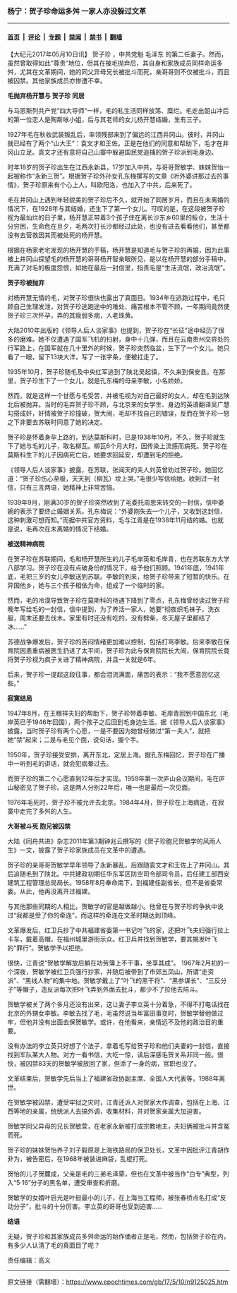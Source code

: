 ### 杨宁：贺子珍命运多舛 一家人亦没躲过文革

---

#### [首页](../../../..?n9125025) &nbsp;|&nbsp; [评论](../../../../../epoch-comment?n9125025) &nbsp;|&nbsp; [专题](../../../../../epoch-special?n9125025) &nbsp;|&nbsp; [禁闻](../../../../../epoch-news?n9125025) &nbsp;|&nbsp; [禁书](../../../../../books?n9125025) &nbsp;|&nbsp; [翻墙](https://github.com/gfw-breaker/nogfw/blob/master/README.md?n9125025)


<div class="post_content" id="artbody" itemprop="articleBody">
 <!-- article content begin -->
 <p>
  【大纪元2017年05月10日讯】
  <ok href="https://www.epochtimes.com/gb/tag/%E8%B4%BA%E5%AD%90%E7%8F%8D.html">
   贺子珍
  </ok>
  ，中共党魁
  <ok href="https://www.epochtimes.com/gb/tag/%E6%AF%9B%E6%B3%BD%E4%B8%9C.html">
   毛泽东
  </ok>
  的第二任妻子。然而，虽然曾取得如此“尊贵”地位，但其在被毛抛弃后，其自身和家族成员同样命运多舛，尤其在文革期间，她的同父异母兄长被批斗而死，亲哥哥则不仅被批斗，而且被囚禁。其他家族成员亦惨遭不幸。
 </p>
 <p>
  <strong>
   毛抛弃杨开慧与
   <ok href="https://www.epochtimes.com/gb/tag/%E8%B4%BA%E5%AD%90%E7%8F%8D.html">
    贺子珍
   </ok>
   同居
  </strong>
 </p>
 <p>
  与马恩斯列共产党“四大导师”一样，毛的私生活同样放荡、糜烂。毛走出韶山冲后的第一位恋人是陶斯咏小姐，后与其老师的女儿杨开慧结婚，生有三子。
 </p>
 <p>
  1927年毛在秋收武装叛乱后，率领残部来到了偏远的江西井冈山。彼时，井冈山就已经有了两个“山大王”：袁文才和王佐。正是在他们的同意和帮助下，毛才在井冈山立足。袁文才还有意将自己山寨中躲避国民党追捕的贺子珍派到毛身边。
 </p>
 <p>
  时年18岁的贺子珍出生在江西永新县，17岁加入中共，与哥哥贺敏学、妹妹贺怡一起被称作“永新三贺”。根据贺子珍外孙女孔东梅撰写的文章《听外婆讲那过去的事情》，贺子珍原来有个心上人，叫欧阳洛，也加入了中共，后来死了。
 </p>
 <p>
  毛在井冈山上遇到年轻貌美的贺子珍后不久，就开始了同居岁月，而且在未离婚的情况下，在1928年与其结婚，还生下了第一个女儿。可叹的是，在这段被贺子珍视为最灿烂的日子里，杨开慧正带着3个孩子住在离长沙东乡60里的板仓，生活十分穷困，生命危在旦夕，毛两次打长沙都经过此处，也没有进去看看他们，甚至都没有去营救因其而被处死的杨开慧。
 </p>
 <p>
  根据在杨家老宅发现的杨开慧的手稿，杨开慧是知道毛与贺子珍的再婚，因为此事被上井冈山探望毛的杨开慧的哥哥杨开智亲眼所见，是以在杨开慧的部分手稿中，充满了对毛的极度怨恨，如她在最后一封信里，指责毛是“生活流氓，政治流氓”。
 </p>
 <p>
  <strong>
   贺子珍被抛弃
   <br/>
  </strong>
 </p>
 <p>
  对杨开慧无情的毛，对贺子珍很快也露出了真面目。1934年在逃跑过程中，毛只顾自己生理发泄，对贺子珍逃跑途中的难处、痛苦根本不管不顾，一年期间竟然使贺子珍三次怀孕，弄的其瘦弱多病，人老珠黄。
 </p>
 <p>
  大陆2010年出版的《领导人后人谈家事》也提到，贺子珍在“长征”途中经历了很多的磨难。她不仅遭遇了国军飞机的扫射，身中十几弹，而且在云南贵州交界处的行军路上，在国军就在几十里外的时候，贺子珍突然临盆，生下了一个女儿。她只看了一眼，留下13块大洋，写了一张字条，便被扛走了。
 </p>
 <p>
  1935年10月，贺子珍随毛及中央红军逃到了陕北吴起镇，不久来到保安县。在那里，贺子珍生下了一个女儿，就是孔东梅的母亲李敏，小名娇娇。
 </p>
 <p>
  然而，就是这样一个甘愿与毛受苦，并被毛视为对自己最好的女人，却在毛到达陕北后被抛弃。当时的毛弃贺子珍不顾，与北京来的女学生、身边的英语翻译吴广慧勾搭成奸，奸情被贺子珍撞破，贺大闹，毛却不找自己的错误，反而在贺子珍一怒之下非要去苏联时同意了她的决定。
 </p>
 <p>
  贺子珍是怀着身孕上路的，到达莫斯科时，已是1938年10月。不久，贺子珍就生下了她与毛的儿子，取名柳瓦。柳瓦6个月大时，因传染上流感而病死。贺子珍在莫斯科生下的儿子因病死亡后，她要求回延安，却遭到毛的拒绝。
 </p>
 <p>
  《领导人后人谈家事》披露，在苏联，张闻天的夫人刘英曾劝过贺子珍。她回忆道：“贺子珍伤心至极，天天到（柳瓦）坟上哭。”毛很少写信给她。收到过一封信，只有三言两语，她精神上非常苦恼。
 </p>
 <p>
  1939年9月，刚满30岁的贺子珍突然收到了毛委托周恩来转交的一封信，信中委婉的表示了要终止婚姻关系。孔东梅说：“外婆刚失去一个儿子，又收到这封信，这种刺激可想而知。”而据中共官方资料，毛与江青是在1938年11月结的婚。也就是说，毛再次在未离婚的情况下结婚。
 </p>
 <p>
  <strong>
   被送精神病院
   <br/>
  </strong>
 </p>
 <p>
  在贺子珍在苏联期间，毛和杨开慧所生的儿子毛岸英和毛岸青，也在苏联东方大学八部学习。贺子珍在没有点破身份的情况下，给予他们照顾。1941年底，1941年底，毛把三岁的女儿李敏送到苏联。李敏的到来，给贺子珍带来了短暂的快乐。在异国他乡，她与三个孩子相依为命，组成了一个临时的家。
 </p>
 <p>
  然而，毛的冷漠导致贺子珍在莫斯科的待遇下降到了零点，孔东梅曾经读过贺子珍晚年写给毛的一封信，信中提到，为了养活一家人，她要“彻夜织毛袜子，洗衣服，周末还要去伐木。家里有时还没有吃的，没有劈柴，冬天屋子里都结了冰……”
 </p>
 <p>
  苏德战争爆发后，贺子珍的苦闷情绪更加难以控制，包括打骂李敏。后来李敏在保育院因患重病被医生扔进了太平间，贺子珍为此与保育院院长大闹，保育院院长竟将贺子珍视为疯子关进了精神病院，并且一关就是6年。
 </p>
 <p>
  后来，贺子珍一提起这段往事，都会泪流满面，痛苦的表示：“我不愿意回忆这些。”
 </p>
 <p>
  <strong>
   寂寞结局
   <br/>
  </strong>
 </p>
 <p>
  1947年8月，在王稼祥夫妇的帮助下，贺子珍带着李敏、毛岸青回到中国东北（毛岸英已于1946年回国），两个孩子之后回到毛身边生活。据《领导人后人谈家事》披露，当时贺子珍有两个心愿，一是不要因为她曾经做过“第一夫人”，就把她“禁”起来；二是与毛见个面，说句话，握个手。
 </p>
 <p>
  1950年，贺子珍接受安排，离开东北，定居上海。据孔东梅回忆，贺子珍在广播中一听到毛的讲话，就会犯病晕过去。
 </p>
 <p>
  而贺子珍的第二个心愿直到12年后才实现。1959年第一次庐山会议期间，毛在庐山秘密见了贺子珍。这是两人分别22年后，唯一也是最后一次见面。
 </p>
 <p>
  1976年毛死时，贺子珍不被允许去北京。1984年4月，贺子珍在上海病逝，在寂寞中走完了多舛的人生。
 </p>
 <p>
  <strong>
   大哥被斗死
  </strong>
  <strong>
  </strong>
  <strong>
   胞兄被囚禁
   <br/>
  </strong>
 </p>
 <p>
  大陆《同舟共进》杂志2011年第3期钟兆云撰写的《贺子珍胞兄贺敏学的风雨人生》一文，披露了贺子珍家族成员在文革中的遭遇。
 </p>
 <p>
  贺子珍的亲哥哥贺敏学早年领导了永新暴乱，后跟随袁文才和王佐上了井冈山。其后追随毛到了陕北。中共建政初期任华东军区防空司令部司令员，后任建工部西安建筑工程管理总局局长。1958年8月奉命南下，到福建任副省长，但不是省委常委。从此，他再没离开过福建。
 </p>
 <p>
  与其他那些同期的人相比，贺敏学的官是越做越小。他曾在与贺子珍的争执中说过“我都是受了你的牵连”，而这样的牵连在文革时期达到顶峰。
 </p>
 <p>
  文革爆发后，红卫兵抄了中共福建省委第一书记叶飞的家，还把叶飞夫妇强行拉上卡车，戴着高帽，在福州城里游街示众。红卫兵并找到贺敏学，要其揭发叶飞的“罪行”。贺敏学予以拒绝。
 </p>
 <p>
  很快，江青说“贺敏学解放后躺在功劳簿上不干事，坐享其成”。 1967年2月初的一个深夜，贺敏学被红卫兵强行抄家，并随后被带到了市郊五凤山，所谓“走资派”、“黑线人物”的集中地。贺敏学戴上了“叶飞的黑干将”、“黑参谋长”、“三反分子”等帽子，造反派每次把叶飞弄到外面去批斗，都少不了拉他去陪斗。
 </p>
 <p>
  贺敏学被关了两个多月还没有出来，这让妻子李立英十分着急，不得不打电话找在北京的外甥女李敏。李敏去找了毛，毛虽然说当年富田事变时，贺敏学替他做过牢，但他并没有出面去保贺敏学。或许，在他看来，亲情远不及他的政治目的重要。
 </p>
 <p>
  没有办法的李立英只好想了个法子，拿着毛写给贺子珍和他们夫妻的一封信，直接找到军队某大人物。对方一看书信，大吃一惊，读后深感毛贺关系非同一般。很快，被囚禁83天的贺敏学被放回了家，但添了一身的病，官职也没了。
 </p>
 <p>
  文革结束后，贺敏学先后当上了福建省政协副主席、全国人大代表等，1988年离世。
 </p>
 <p>
  在贺敏学被囚禁，遭受牢狱之灾时，江青还派人对贺家大作调查，包括在上海、江西等地的亲属，统统派人去搞外调，收集材料，并对贺家亲属大加迫害。
 </p>
 <p>
  贺敏学同父异母的兄长贺敏萱，在老家永新被打成宗教地主，夫妇俩被批斗并含冤而死。
 </p>
 <p>
  贺子珍的妹妹贺怡养子刘子毅原是上海铁路局的保卫处长，文革中因批评江青胡作非为，被告密后，在1968年被装进麻袋，乱棍打死。
 </p>
 <p>
  贺怡的儿子贺麓成，父亲是毛的三弟毛泽覃，但也在文革中被当作“白专”典型，列入“5·16”分子的黑名单，遭受审查和折磨。
 </p>
 <p>
  贺敏学的女婿叶启光是叶挺最小的儿子，在上海当工程师，被张春桥点名打成“反动分子”，批斗的十分厉害。李立英的哥哥也受到迫害……
  <strong>
   <br/>
  </strong>
 </p>
 <p>
  <strong>
   结语
  </strong>
 </p>
 <p>
  无疑，贺子珍和其家族成员多舛命运的始作俑者正是毛，然而，包括贺子珍在内，有多少人认清了毛的真面目了呢？
 </p>
 <p>
  责任编辑：高义
 </p>
 <!-- article content end -->
 <div id="below_article_ad">
 </div>
</div>


---

原文链接（需翻墙）：https://www.epochtimes.com/gb/17/5/10/n9125025.htm